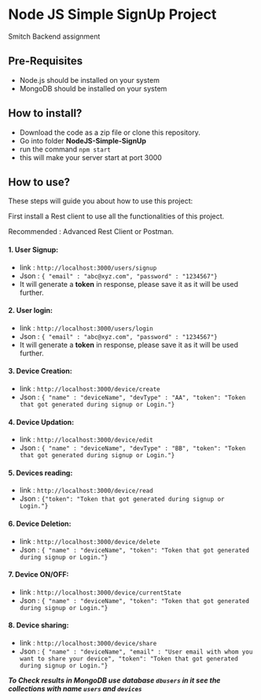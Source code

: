 # Node JS Simple SignUp Project
Smitch Backend assignment

## Pre-Requisites
- Node.js should be installed on your system
- MongoDB should be installed on your system

## How to install?
- Download the code as a zip file or clone this repository.
- Go into folder **NodeJS-Simple-SignUp**
- run the command `npm start`
- this will make your server start at port 3000

## How to use?
These steps will guide you about how to use this project:

First install a Rest client to use all the functionalities of this project.

Recommended : Advanced Rest Client or Postman.

#### 1. User Signup:
- link : `http://localhost:3000/users/signup`
- Json : `{ "email" : "abc@xyz.com", "password" : "1234567"}`
- It will generate a **token** in response, please save it as it will be used further.

#### 2. User login:
- link : `http://localhost:3000/users/login`
- Json : `{ "email" : "abc@xyz.com", "password" : "1234567"}`
- It will generate a **token** in response, please save it as it will be used further.

#### 3. Device Creation:
- link : `http://localhost:3000/device/create`
- Json : `{ "name" : "deviceName", "devType" : "AA", "token": "Token that got generated during signup or Login."}`

#### 4. Device Updation:
- link : `http://localhost:3000/device/edit`
- Json : `{ "name" : "deviceName", "devType" : "BB", "token": "Token that got generated during signup or Login."}`

#### 5. Devices reading:
- link : `http://localhost:3000/device/read`
- Json : `{"token": "Token that got generated during signup or Login."}`

#### 6. Device Deletion:
- link : `http://localhost:3000/device/delete`
- Json : `{ "name" : "deviceName", "token": "Token that got generated during signup or Login."}`

#### 7. Device ON/OFF:
- link : `http://localhost:3000/device/currentState`
- Json : `{ "name" : "deviceName", "token": "Token that got generated during signup or Login."}`

#### 8. Device sharing:
- link : `http://localhost:3000/device/share`
- Json : `{ "name" : "deviceName", "email" : "User email with whom you want to share your device", "token": "Token that got generated during signup or Login."}`

**_To Check results in MongoDB use database `dbusers` in it see the collections with name `users` and `devices`_**
